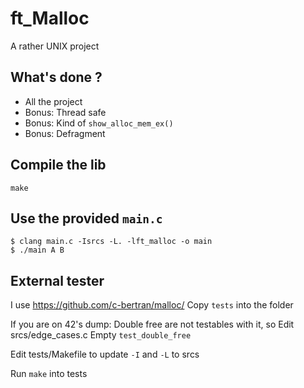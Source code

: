 # ft_Malloc

A rather UNIX project

## What's done ?
- All the project
- Bonus: Thread safe
- Bonus: Kind of `show_alloc_mem_ex()`
- Bonus: Defragment

## Compile the lib
`make`

## Use the provided `main.c`
```
$ clang main.c -Isrcs -L. -lft_malloc -o main
$ ./main A B
```

## External tester
I use https://github.com/c-bertran/malloc/
Copy `tests` into the folder

If you are on 42's dump:
	Double free are not testables with it, so
	Edit srcs/edge_cases.c
	Empty `test_double_free`

Edit tests/Makefile to update `-I` and `-L` to srcs

Run `make` into tests
